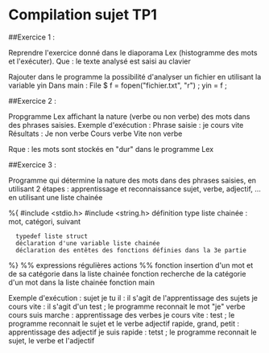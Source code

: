 # Compilation sujet TP1

##Exercice 1 :

Reprendre l'exercice donné dans le diaporama Lex (histogramme des mots et l'exécuter).
Que : le texte analysé est saisi au clavier

Rajouter dans le programme la possibilité d'analyser un fichier en utilisant la variable yin
Dans main :
	File $ f = fopen("fichier.txt", "r") ;
	yin = f ;

##Exercice 2 :

Propgramme Lex affichant la nature (verbe ou non verbe) des mots dans des phrases saisies.
Exemple d'exécution :
Phrase saisie : je cours vite
Résultats :
Je non verbe
Cours verbe
Vite non verbe

Rque : les mots sont stockés en "dur" dans le programme Lex


##Exercice 3 :

Programme qui détermine la nature des mots dans des phrases saisies, en utilisant 2 étapes :
apprentissage et reconnaissance sujet, verbe, adjectif, ... en utilisant une liste chainée

%{
      #include <stdio.h>
      #include <string.h>
      définition type liste chainée : mot, catégori, suivant

      typedef liste struct
      déclaration d'une variable liste chainée
      déclaration des entêtes des fonctions définies dans la 3e partie
%}
%%
expressions régulières	actions
%%
fonction insertion d'un mot et de sa catégorie dans la liste chainée
fonction recherche de la catégorie d'un mot dans la liste chainée
fonction main

Exemple d'exécution :
sujet je tu il : il s'agit de l'apprentissage des sujets
je cours vite : il s'agit d'un test ; le programme reconnait le mot "je"
verbe cours suis marche : apprentissage des verbes
je cours vite : test ; le programme reconnait le sujet et le verbe
adjectif rapide, grand, petit : apprentissage des adjectif
je suis rapide : tetst ; le programme reconnait le sujet, le verbe et l'adjectif
